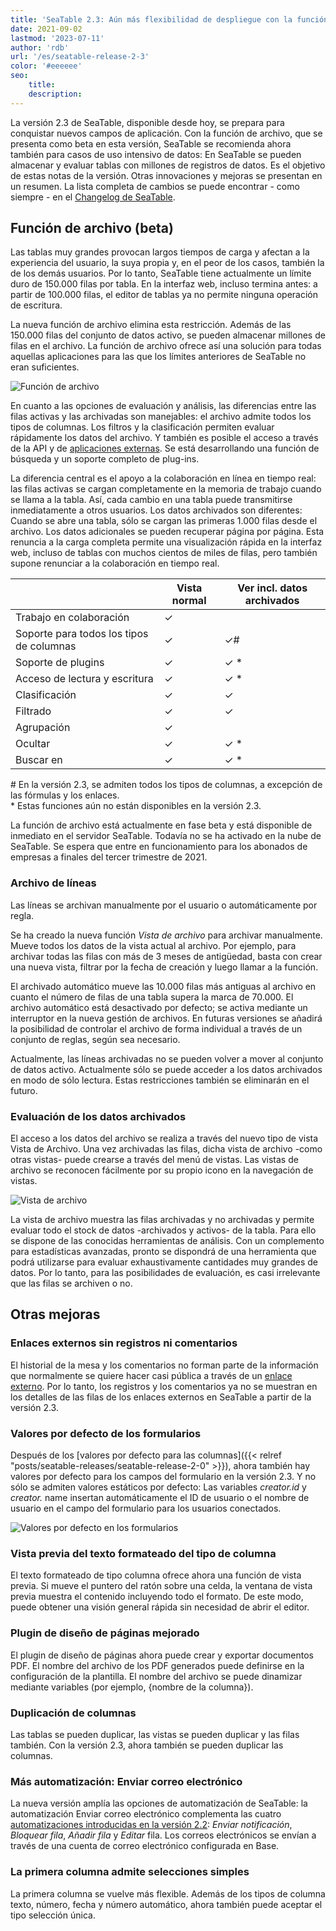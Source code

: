 ```yaml
---
title: 'SeaTable 2.3: Aún más flexibilidad de despliegue con la función de archivo - SeaTable'
date: 2021-09-02
lastmod: '2023-07-11'
author: 'rdb'
url: '/es/seatable-release-2-3'
color: '#eeeeee'
seo:
    title:
    description:
---
```


La versión 2.3 de SeaTable, disponible desde hoy, se prepara para conquistar nuevos campos de aplicación. Con la función de archivo, que se presenta como beta en esta versión, SeaTable se recomienda ahora también para casos de uso intensivo de datos: En SeaTable se pueden almacenar y evaluar tablas con millones de registros de datos. Es el objetivo de estas notas de la versión. Otras innovaciones y mejoras se presentan en un resumen. La lista completa de cambios se puede encontrar - como siempre - en el [Changelog de SeaTable](https://seatable.io/es/docs/changelog/version-2-3/).

## Función de archivo (beta)

Las tablas muy grandes provocan largos tiempos de carga y afectan a la experiencia del usuario, la suya propia y, en el peor de los casos, también la de los demás usuarios. Por lo tanto, SeaTable tiene actualmente un límite duro de 150.000 filas por tabla. En la interfaz web, incluso termina antes: a partir de 100.000 filas, el editor de tablas ya no permite ninguna operación de escritura.

La nueva función de archivo elimina esta restricción. Además de las 150.000 filas del conjunto de datos activo, se pueden almacenar millones de filas en el archivo. La función de archivo ofrece así una solución para todas aquellas aplicaciones para las que los límites anteriores de SeaTable no eran suficientes.

![Función de archivo](Archive-function-1088x631.png)

En cuanto a las opciones de evaluación y análisis, las diferencias entre las filas activas y las archivadas son manejables: el archivo admite todos los tipos de columnas. Los filtros y la clasificación permiten evaluar rápidamente los datos del archivo. Y también es posible el acceso a través de la API y de [aplicaciones externas](https://seatable.io/es/seatable-release-2-2#Externe_Apps_nur_fuer_Enterprise_Abos/?lang=auto). Se está desarrollando una función de búsqueda y un soporte completo de plug-ins.

La diferencia central es el apoyo a la colaboración en línea en tiempo real: las filas activas se cargan completamente en la memoria de trabajo cuando se llama a la tabla. Así, cada cambio en una tabla puede transmitirse inmediatamente a otros usuarios. Los datos archivados son diferentes: Cuando se abre una tabla, sólo se cargan las primeras 1.000 filas desde el archivo. Los datos adicionales se pueden recuperar página por página. Esta renuncia a la carga completa permite una visualización rápida en la interfaz web, incluso de tablas con muchos cientos de miles de filas, pero también supone renunciar a la colaboración en tiempo real.

|                                          | Vista normal | Ver incl. datos archivados |
| ---------------------------------------- | ------------ | -------------------------- |
| Trabajo en colaboración                  | ✓            |                            |
| Soporte para todos los tipos de columnas | ✓            | ✓#                         |
| Soporte de plugins                       | ✓            | ✓ \*                       |
| Acceso de lectura y escritura            | ✓            | ✓ \*                       |
| Clasificación                            | ✓            | ✓                          |
| Filtrado                                 | ✓            | ✓                          |
| Agrupación                               | ✓            |                            |
| Ocultar                                  | ✓            | ✓ \*                       |
| Buscar en                                | ✓            | ✓ \*                       |

\# En la versión 2.3, se admiten todos los tipos de columnas, a excepción de las fórmulas y los enlaces.  
\* Estas funciones aún no están disponibles en la versión 2.3.

La función de archivo está actualmente en fase beta y está disponible de inmediato en el servidor SeaTable. Todavía no se ha activado en la nube de SeaTable. Se espera que entre en funcionamiento para los abonados de empresas a finales del tercer trimestre de 2021.

### Archivo de líneas

Las líneas se archivan manualmente por el usuario o automáticamente por regla.

Se ha creado la nueva función _Vista de archivo_ para archivar manualmente. Mueve todos los datos de la vista actual al archivo. Por ejemplo, para archivar todas las filas con más de 3 meses de antigüedad, basta con crear una nueva vista, filtrar por la fecha de creación y luego llamar a la función.

El archivado automático mueve las 10.000 filas más antiguas al archivo en cuanto el número de filas de una tabla supera la marca de 70.000. El archivo automático está desactivado por defecto; se activa mediante un interruptor en la nueva gestión de archivos. En futuras versiones se añadirá la posibilidad de controlar el archivo de forma individual a través de un conjunto de reglas, según sea necesario.

Actualmente, las líneas archivadas no se pueden volver a mover al conjunto de datos activo. Actualmente sólo se puede acceder a los datos archivados en modo de sólo lectura. Estas restricciones también se eliminarán en el futuro.

### Evaluación de los datos archivados

El acceso a los datos del archivo se realiza a través del nuevo tipo de vista Vista de Archivo. Una vez archivadas las filas, dicha vista de archivo -como otras vistas- puede crearse a través del menú de vistas. Las vistas de archivo se reconocen fácilmente por su propio icono en la navegación de vistas.

![Vista de archivo](Archive-view-creation-1088x518.png)

La vista de archivo muestra las filas archivadas y no archivadas y permite evaluar todo el stock de datos -archivados y activos- de la tabla. Para ello se dispone de las conocidas herramientas de análisis. Con un complemento para estadísticas avanzadas, pronto se dispondrá de una herramienta que podrá utilizarse para evaluar exhaustivamente cantidades muy grandes de datos. Por lo tanto, para las posibilidades de evaluación, es casi irrelevante que las filas se archiven o no.

## Otras mejoras

### Enlaces externos sin registros ni comentarios

El historial de la mesa y los comentarios no forman parte de la información que normalmente se quiere hacer casi pública a través de un [enlace externo](https://seatable.io/es/docs/handbuch/zusammenarbeit/externe-links/?lang=auto). Por lo tanto, los registros y los comentarios ya no se muestran en los detalles de las filas de los enlaces externos en SeaTable a partir de la versión 2.3.

### Valores por defecto de los formularios

Después de los [valores por defecto para las columnas]({{< relref "posts/seatable-releases/seatable-release-2-0" >}}), ahora también hay valores por defecto para los campos del formulario en la versión 2.3. Y no sólo se admiten valores estáticos por defecto: Las variables _creator.id_ y _creator._ name insertan automáticamente el ID de usuario o el nombre de usuario en el campo del formulario para los usuarios conectados.

![Valores por defecto en los formularios](Default-values-forms-1088x974.png)

### Vista previa del texto formateado del tipo de columna

El texto formateado de tipo columna ofrece ahora una función de vista previa. Si mueve el puntero del ratón sobre una celda, la ventana de vista previa muestra el contenido incluyendo todo el formato. De este modo, puede obtener una visión general rápida sin necesidad de abrir el editor.

### Plugin de diseño de páginas mejorado

El plugin de diseño de páginas ahora puede crear y exportar documentos PDF. El nombre del archivo de los PDF generados puede definirse en la configuración de la plantilla. El nombre del archivo se puede dinamizar mediante variables (por ejemplo, {nombre de la columna}).

### Duplicación de columnas

Las tablas se pueden duplicar, las vistas se pueden duplicar y las filas también. Con la versión 2.3, ahora también se pueden duplicar las columnas.

### Más automatización: Enviar correo electrónico

La nueva versión amplía las opciones de automatización de SeaTable: la automatización Enviar correo electrónico complementa las cuatro [automatizaciones introducidas en la versión 2.2](https://seatable.io/es/seatable-release-2-2#Automationen_nur_fuer_Enterprise_Abos/?lang=auto): _Enviar notificación_, _Bloquear fila_, _Añadir fila_ y _Editar_ fila. Los correos electrónicos se envían a través de una cuenta de correo electrónico configurada en Base.

### La primera columna admite selecciones simples

La primera columna se vuelve más flexible. Además de los tipos de columna texto, número, fecha y número automático, ahora también puede aceptar el tipo selección única.
